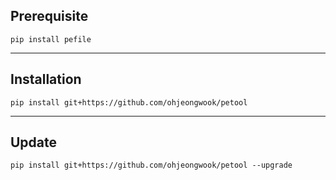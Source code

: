 
## Prerequisite

```
pip install pefile
```

---
## Installation

```
pip install git+https://github.com/ohjeongwook/petool
```


---
## Update

```
pip install git+https://github.com/ohjeongwook/petool --upgrade
```
